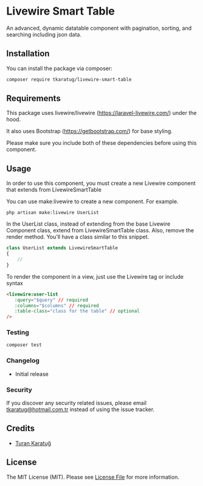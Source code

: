 # Livewire Smart Table
An advanced, dynamic datatable component with pagination, sorting, and searching including json data.

## Installation

You can install the package via composer:

```bash
composer require tkaratug/livewire-smart-table
```

## Requirements
This package uses livewire/livewire (https://laravel-livewire.com/) under the hood.

It also uses Bootstrap (https://getbootstrap.com/) for base styling.

Please make sure you include both of these dependencies before using this component.

## Usage
In order to use this component, you must create a new Livewire component that extends from LivewireSmartTable

You can use make:livewire to create a new component. For example.
```
php artisan make:livewire UserList
```

In the UserList class, instead of extending from the base Livewire Component class, extend from LivewireSmartTable class. Also, remove the render method. You'll have a class similar to this snippet.

``` php
class UserList extends LivewireSmartTable
{
    //
}
```

To render the component in a view, just use the Livewire tag or include syntax
``` html
<livewire:user-list
   :query="$query" // required
   :columns="$columns" // required
   :table-class="class for the table" // optional
/>
```

### Testing

``` bash
composer test
```

### Changelog

- Initial release

### Security

If you discover any security related issues, please email tkaratug@hotmail.com.tr instead of using the issue tracker.

## Credits

- [Turan Karatuğ](https://github.com/tkaratug)

## License

The MIT License (MIT). Please see [License File](LICENSE.md) for more information.
